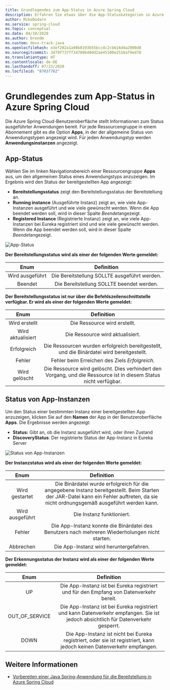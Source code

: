 ```yaml
---
title: Grundlegendes zum App-Status in Azure Spring Cloud
description: Erfahren Sie etwas über die App-Statuskategorien in Azure Spring Cloud
author: MikeDodaro
ms.service: spring-cloud
ms.topic: conceptual
ms.date: 04/10/2020
ms.author: brendm
ms.custom: devx-track-java
ms.openlocfilehash: e3ef202a1a98b8193b55bcc4c2cb616d4a2000d8
ms.sourcegitcommit: 3d79f737ff34708b48dd2ae45100e2516af9ed78
ms.translationtype: HT
ms.contentlocale: de-DE
ms.lasthandoff: 07/23/2020
ms.locfileid: "87037762"
---
```

# <a name="understanding-app-status-in-azure-spring-cloud"></a>Grundlegendes zum App-Status in Azure Spring Cloud

Die Azure Spring Cloud-Benutzeroberfläche stellt Informationen zum Status ausgeführter Anwendungen bereit.  Für jede Ressourcengruppe in einem Abonnement gibt es die Option **Apps**, in der der allgemeine Status von Anwendungstypen angezeigt wird.  Für jeden Anwendungstyp werden **Anwendungsinstanzen** angezeigt.

## <a name="apps-status"></a>App-Status
Wählen Sie im linken Navigationsbereich einer Ressourcengruppe **Apps** aus, um den allgemeinen Status eines Anwendungstyps anzuzeigen. Im Ergebnis wird den Status der bereitgestellten App angezeigt:

* **Bereitstellungsstatus** zeigt den Bereitstellungsstatus der Bereitstellung an.
* **Running instance** (Ausgeführte Instanz) zeigt an, wie viele App-Instanzen ausgeführt und wie viele gewünscht werden. Wenn die App beendet werden soll, wird in dieser Spalte *Beendet*angezeigt.
* **Registered Instance** (Registrierte Instanz) zeigt an, wie viele App-Instanzen bei Eureka registriert sind und wie viele gewünscht werden. Wenn die App beendet werden soll, wird in dieser Spalte *Beendet*angezeigt.


 ![App-Status](media/spring-cloud-concept-app-status/apps-ui-status.png)

**Der Bereitstellungsstatus wird als einer der folgenden Werte gemeldet:**

| Enum | Definition |
|:--:|:----------------:|
| Wird ausgeführt | Die Bereitstellung SOLLTE ausgeführt werden. |
| Beendet | Die Bereitstellung SOLLTE beendet werden. |

**Der Bereitstellungsstatus ist nur über die Befehlszeilenschnittstelle verfügbar.  Er wird als einer der folgenden Werte gemeldet:**

| Enum | Definition |
|:--:|:----------------:|
| Wird erstellt | Die Ressource wird erstellt. |
| Wird aktualisiert | Die Ressource wird aktualisiert. |
| Erfolgreich | Die Ressourcen wurden erfolgreich bereitgestellt, und die Binärdatei wird bereitgestellt. |
| Fehler | Fehler beim Erreichen des Ziels *Erfolgreich*. |
| Wird gelöscht | Die Ressource wird gelöscht. Dies verhindert den Vorgang, und die Ressource ist in diesem Status nicht verfügbar. |

## <a name="app-instances-status"></a>Status von App-Instanzen

Um den Status einer bestimmten Instanz einer bereitgestellten App anzuzeigen, klicken Sie auf den **Namen** der App in der Benutzeroberfläche **Apps**. Die Ergebnisse werden angezeigt:
* **Status:** Gibt an, ob die Instanz ausgeführt wird, oder ihren Zustand
* **DiscoveryStatus**: Der registrierte Status der App-Instanz in Eureka Server

 ![Status von App-Instanzen](media/spring-cloud-concept-app-status/apps-ui-instance-status.png)

**Der Instanzstatus wird als einer der folgenden Werte gemeldet:**

| Enum | Definition |
|:--:|:----------------:|
| Wird gestartet | Die Binärdatei wurde erfolgreich für die angegebene Instanz bereitgestellt. Beim Starten der JAR-Datei kann ein Fehler auftreten, da sie nicht ordnungsgemäß ausgeführt werden kann. |
| Wird ausgeführt | Die Instanz funktioniert. |
| Fehler | Die App-Instanz konnte die Binärdatei des Benutzers nach mehreren Wiederholungen nicht starten. |
| Abbrechen | Die App-Instanz wird heruntergefahren. |

**Der Erkennungsstatus der Instanz wird als einer der folgenden Werte gemeldet:**

| Enum | Definition |
|:--:|:----------------:|
| UP | Die App-Instanz ist bei Eureka registriert und für den Empfang von Datenverkehr bereit. |
| OUT_OF_SERVICE | Die App-Instanz ist bei Eureka registriert und kann Datenverkehr empfangen. Sie ist jedoch absichtlich für Datenverkehr gesperrt. |
| DOWN | Die App-Instanz ist nicht bei Eureka registriert, oder sie ist registriert, kann jedoch keinen Datenverkehr empfangen. |


## <a name="see-also"></a>Weitere Informationen
* [Vorbereiten einer Java Spring-Anwendung für die Bereitstellung in Azure Spring Cloud](spring-cloud-tutorial-prepare-app-deployment.md)